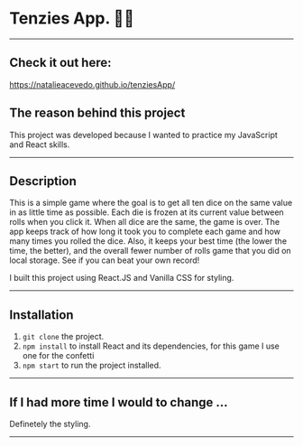 # Tenzies App. :woman_technologist:
---
## Check it out here: 
https://natalieacevedo.github.io/tenziesApp/


## The reason behind this project

This project was developed because I wanted to practice my JavaScript and React skills. 

---
## Description

This is a simple game where the goal is to get all ten dice on the same value in as little time as possible. Each die is frozen at its current value between rolls when you click it. When all dice are the same, the game is over. The app keeps track of how long it took you to complete each game and how many times you rolled the dice. Also, it keeps your best time (the lower the time, the better), and the overall fewer number of rolls game that you did on local storage. See if you can beat your own record!

I built this project using React.JS and Vanilla CSS for styling.
<br>

---
## Installation
1. `git clone` the project.
1. `npm install` to install React and its dependencies, for this game I use one for the confetti
1. `npm start` to run the project installed.

---
## If I had more time I would to change ...
Definetely  the styling.

---
